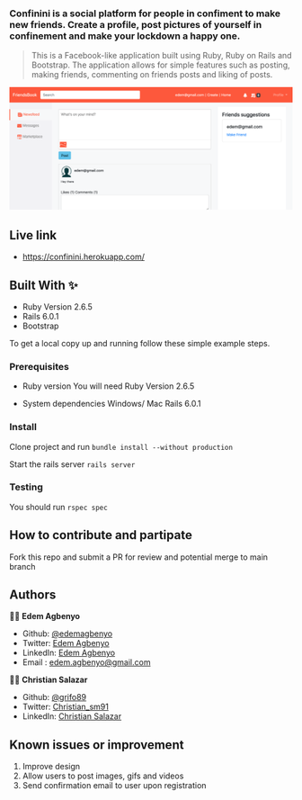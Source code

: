 ### Confinini is a social platform for people in confiment to make new friends. Create a profile, post pictures of yourself in confinement and make your lockdown a happy one.

> This is a Facebook-like application built using Ruby, Ruby on Rails and Bootstrap. The application allows for simple features such as posting, making friends, commenting on friends posts and liking of posts.

![screenshot](./screenshot.png)


## Live link

* https://confinini.herokuapp.com/

## Built With ✨

- Ruby Version 2.6.5
- Rails 6.0.1
- Bootstrap

To get a local copy up and running follow these simple example steps.

### Prerequisites
* Ruby version
You will need Ruby Version 2.6.5

* System dependencies
Windows/ Mac
Rails 6.0.1

### Install
Clone project and run
`bundle install --without production`

 Start the rails server
`rails server`

### Testing
You should run
`rspec spec`

## How to contribute and partipate
Fork this repo and submit a PR for review and potential merge to main branch



## Authors

👨‍💻 **Edem Agbenyo**

- Github: [@edemagbenyo](https://github.com/edemagbenyo)
- Twitter: [Edem Agbenyo](https://twitter.com/edemAgbenyo)
- LinkedIn: [Edem Agbenyo](https://www.linkedin.com/in/edemagbenyo/)
- Email : [edem.agbenyo@gmail.com](mailto:edem.agbenyo@gmail.com)

👨‍💻 **Christian Salazar**

- Github: [@grifo89](https://github.com/grifo89)
- Twitter: [Christian_sm91](https://twitter.com/Christian_sm91)
- LinkedIn: [Christian Salazar](https://www.linkedin.com/in/christian-salazar-mi%C3%B1o/)


## Known issues or improvement
1. Improve design
2. Allow users to post images, gifs and videos
3. Send confirmation email to user upon registration
